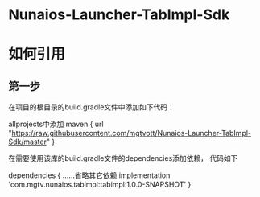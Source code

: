 # Nunaios-Launcher-TabImpl-Sdk

# 如何引用
## 第一步
在项目的根目录的build.gradle文件中添加如下代码：

allprojects中添加
  maven {
        url "https://raw.githubusercontent.com/mgtvott/Nunaios-Launcher-TabImpl-Sdk/master"
    }

在需要使用该库的build.gradle文件的dependencies添加依赖， 代码如下


dependencies {
......省略其它依赖
implementation 'com.mgtv.nunaios.tabimpl:tabimpl:1.0.0-SNAPSHOT'
}

